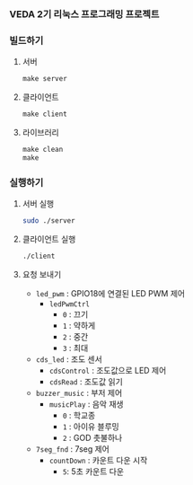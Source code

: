 ### VEDA 2기 리눅스 프로그래밍 프로젝트

### 빌드하기

1. 서버
    ```makefile
    make server
    ```

2. 클라이언트
    ```makefile
    make client
    ```

3. 라이브러리
    ```makefile
    make clean
    make
    ```


### 실행하기
1. 서버 실행
    ```bash
    sudo ./server
    ```

2. 클라이언트 실행
    ```bash
    ./client
    ```

3. 요청 보내기
    - `led_pwm` : GPIO18에 연결된 LED PWM 제어
        - `ledPwmCtrl`
            - `0` : 끄기
            - `1` : 약하게
            - `2` : 중간
            - `3` : 최대
    - `cds_led` : 조도 센서
        - `cdsControl` : 조도값으로 LED 제어
        - `cdsRead` : 조도값 읽기
    - `buzzer_music` : 부저 제어
        - `musicPlay` : 음악 재생
            - `0` : 학교종
            - `1` : 아이유 블루밍
            - `2` : GOD 촛불하나
    - `7seg_fnd` : 7seg 제어
        - `countDown` : 카운트 다운 시작
            - `5`: 5초 카운트 다운

